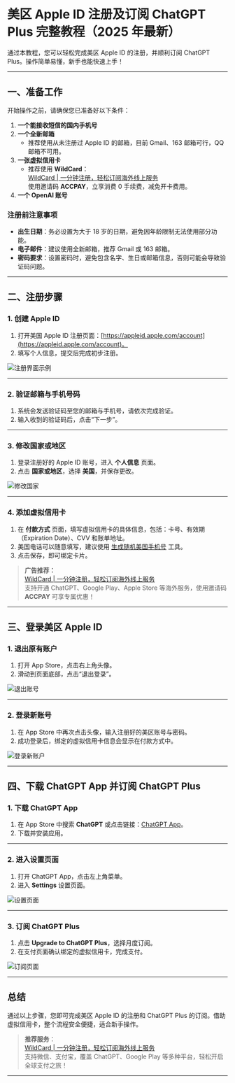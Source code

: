 # 美区 Apple ID 注册及订阅 ChatGPT Plus 完整教程（2025 年最新）

通过本教程，您可以轻松完成美区 Apple ID 的注册，并顺利订阅 ChatGPT Plus。操作简单易懂，新手也能快速上手！

---

## 一、准备工作

开始操作之前，请确保您已准备好以下条件：

1. **一个能接收短信的国内手机号**  
2. **一个全新邮箱**  
   - 推荐使用从未注册过 Apple ID 的邮箱，目前 Gmail、163 邮箱可行，QQ 邮箱不可用。
3. **一张虚拟信用卡**  
   - 推荐使用 **WildCard**：  
     [WildCard | 一分钟注册，轻松订阅海外线上服务](https://bit.ly/bewildcard)  
     使用邀请码 **ACCPAY**，立享消费 0 手续费，减免开卡费用。
4. **一个 OpenAI 账号**  


### 注册前注意事项

- **出生日期**：务必设置为大于 18 岁的日期，避免因年龄限制无法使用部分功能。  
- **电子邮件**：建议使用全新邮箱，推荐 Gmail 或 163 邮箱。  
- **密码要求**：设置密码时，避免包含名字、生日或邮箱信息，否则可能会导致验证码问题。

---

## 二、注册步骤

### 1. 创建 Apple ID

1. 打开美国 Apple ID 注册页面：[https://appleid.apple.com/account](https://appleid.apple.com/account)。  
2. 填写个人信息，提交后完成初步注册。

![注册界面示例](https://ichatgpt.oss-cn-guangzhou.aliyuncs.com/image.png)

---

### 2. 验证邮箱与手机号码

1. 系统会发送验证码至您的邮箱与手机号，请依次完成验证。  
2. 输入收到的验证码后，点击“下一步”。

---

### 3. 修改国家或地区

1. 登录注册好的 Apple ID 账号，进入 **个人信息** 页面。  
2. 点击 **国家或地区**，选择 **美国**，并保存更改。

![修改国家](https://ichatgpt.oss-cn-guangzhou.aliyuncs.com/image.png)

---

### 4. 添加虚拟信用卡

1. 在 **付款方式** 页面，填写虚拟信用卡的具体信息，包括：卡号、有效期（Expiration Date）、CVV 和账单地址。  
2. 美国电话可以随意填写，建议使用 [生成随机美国手机号](https://www.generatormix.com/random-phone-numbers) 工具。  
3. 点击保存，即可绑定卡片。

> **广告推荐：**  
> [WildCard | 一分钟注册，轻松订阅海外线上服务](https://bit.ly/bewildcard)  
> 支持开通 ChatGPT、Google Play、Apple Store 等海外服务，使用邀请码 **ACCPAY** 可享专属优惠！

---

## 三、登录美区 Apple ID

### 1. 退出原有账户

1. 打开 App Store，点击右上角头像。  
2. 滑动到页面底部，点击“退出登录”。

![退出账号](https://ichatgpt.oss-cn-guangzhou.aliyuncs.com/app-store-exit1.4bd31cf8be702cd47881.png)

---

### 2. 登录新账号

1. 在 App Store 中再次点击头像，输入注册好的美区账号与密码。  
2. 成功登录后，绑定的虚拟信用卡信息会显示在付款方式中。

![登录新账户](https://ichatgpt.oss-cn-guangzhou.aliyuncs.com/app-store-login.bdb15a4d43cfb8a21987.png)

---

## 四、下载 ChatGPT App 并订阅 ChatGPT Plus

### 1. 下载 ChatGPT App

1. 在 App Store 中搜索 **ChatGPT** 或点击链接：[ChatGPT App](https://apps.apple.com/us/app/chatgpt/id6448311069)。  
2. 下载并安装应用。

---

### 2. 进入设置页面

1. 打开 ChatGPT App，点击左上角菜单。  
2. 进入 **Settings** 设置页面。

![设置页面](https://ichatgpt.oss-cn-guangzhou.aliyuncs.com/gpt-ios-1.58d050839acf624fbe9a.png)

---

### 3. 订阅 ChatGPT Plus

1. 点击 **Upgrade to ChatGPT Plus**，选择月度订阅。  
2. 在支付页面确认绑定的虚拟信用卡，完成支付。  

![订阅页面](https://ichatgpt.oss-cn-guangzhou.aliyuncs.com/gpt-ios-2.255d611c4b00bf43acb6.png)

---

## 总结

通过以上步骤，您即可完成美区 Apple ID 的注册和 ChatGPT Plus 的订阅。借助虚拟信用卡，整个流程安全便捷，适合新手操作。

> **推荐服务**：  
> [WildCard | 一分钟注册，轻松订阅海外线上服务](https://bit.ly/bewildcard)  
> 支持微信、支付宝，覆盖 ChatGPT、Google Play 等多种平台，轻松开启全球支付之旅！

---
